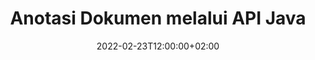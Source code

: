 ---
############################# Static ############################
layout: "product"
date: 2022-02-23T12:00:00+02:00
draft: false

product: "Annotation"
product_tag: "annotation"
platform: "Java"
platform_tag: "java"

############################# Head ############################
head_title: "API Anotasi Dokumen Java | Lihat & Anotasi PDF Word Excel Imej PPTX"
head_description: "API Anotasi Dokumen Java. Lihat, teg, komen & anotasi PDF Word DOCX, Excel XLSX, PPTX, EML EMLX, VSS VSD, OTP, CAD & format fail imej."

############################# Header ##########################
title: "Anotasi Dokumen melalui API Java"
description: "Bina Aplikasi Java dengan keupayaan untuk Melihat & Menganotasi PDF, HTML, MS Office dan format dokumen lain tanpa memasang sebarang perisian luaran."
button:
    enable: true
    icon: "fas fa-arrow-down"
    label: "Muat turun Percubaan Percuma"
    link: "https://downloads.groupdocs.com/annotation/java"

############################# SubMenu #########################
submenu:
    enable: true
    
    left:
        img_alt: "GroupDocs.Annotation for Java"
        image: "https://www.groupdocs.cloud/templates/groupdocs/images/product-logos/groupdocs-annotation-java.png"
        product: "GroupDocs.Annotation"
        platform: "Java"

    middle:
        button:
            # button loop
            - link: "#features"
              text: "ciri-ciri"

            # button loop
            - link: "https://products.groupdocs.app/annotation"
              text: "Demo Langsung"

            # button loop
            - link: "https://purchase.groupdocs.com/pricing/annotation/java"
              text: "penentuan harga"

    right:
        link_download: "https://downloads.groupdocs.com/annotation"
        link_learn: "https://docs.groupdocs.com/annotation/java/"
        link_buy: "https://purchase.groupdocs.com"

############################# Overview ############################
overview:
    enable: true
    content: |
      GroupDocs.Annotation Java API ialah produk yang membolehkan anda bekerja dengan anotasi dalam dokumen pada platform dan sistem pengendalian yang berbeza, seperti Android, MacOS, Linux, Windows. GroupDocs.Annotation menyediakan perpustakaan dengan API ringkas yang memberikan banyak kelebihan: contohnya, jika anda perlu merahsiakan data atau memilih berapa banyak kuasa yang anda perlukan untuk bekerja dengan pustaka, atau menukar sebahagian kerja dengan anotasi, perpustakaan sangat ringan dan fleksibel.

      GroupDocs.Annotation for Java API membolehkan anda bekerja dengan pelbagai jenis anotasi, yang termasuk: Teks, Poligaris, Kawasan, Garis bawah, Titik, Tera Air, Anak panah, Ellipse, Penggantian Teks, Jarak, Medan Teks, Redaksi Sumber dll. Dan menyokong kebanyakan format dokumen popular seperti: PDF, HTML, Microsoft Office Word, hamparan Excel, persembahan PowerPoint, Visio, e-mel Outlook, imej, metafail, lukisan CAD dan pelbagai format lain. API menyediakan keupayaan untuk mendapatkan lakaran kecil halaman dokumen dan menyokong pengimportan dan pengeksportan anotasi ke dan daripada fail PDF.

      Menggunakan perpustakaan, anda boleh [menambah](/annotation/java/bmp/), [edit](/annotation/java/bmp/), [extract](/annotation/java/bmp/) dan [delete](/annotation/java/bmp/) anotasi daripada dokumen, putar dokumen, tukar penyelesaian lakaran kecil dan ini bukan senarai lengkap semua kemungkinan. Ia juga menawarkan set lengkap objek data untuk menyesuaikan sifat anotasi mengikut keperluan anda dalam semua format dokumen yang disokong.

      Bekerja dengan GroupDocs.Annotation for Java API adalah sangat mudah dan hanya terdiri daripada beberapa langkah asas. Pada mulanya anda perlu menyediakan lesen, kemudian pilih fail yang anda ingin kerjakan, kemudian manipulasi entah bagaimana dengan anotasi dokumen (padam/edit/ekstrak/padam) dan simpan hasilnya. Untuk mendapatkan maklumat lanjut, sila lihat produk [dokumentasi](https://docs.groupdocs.com/annotation/java/getting-started/) atau [contoh] kami(https://github.com/groupdocs-annotation/GroupDocs.Annotation -untuk-Jawa) set.
      
      GroupDocs.Annotation sentiasa dikemas kini dan menyediakan sokongan untuk pelanggannya, anda sentiasa dialu-alukan untuk bertanya kepada kami soalan atau menghantar idea anda atau memberitahu kami tentang keperluan anda untuk sesuatu yang baharu dan kami dengan senang hati akan melaksanakannya dalam versi baharu kami.
    tabs:
      enable: true
      
      ## TAB ONE ##
      tab_one:
        description: |
          Berikut ialah gambaran keseluruhan GroupDocs.Annotation untuk Java:
      
        right:
          enable: true
          icon: "fab fa-html5"
          title:  Gambaran keseluruhan
          content: |
            * Tambah Anotasi
            * Eksport Anotasi 
            * Import Anotasi
            * Komen Berdasarkan Balas
            * Keserasian Anotasi
      
      ## TAB TWO ##
      tab_two:
        description: |
          GroupDocs.Annotation untuk Java menyokong semua [format fail dokumen] (https://docs.groupdocs.com/annotation/java/supported-document-formats/) termasuk: Microsoft Office, PDF, imej dan banyak lagi.

        left:
          enable: true
          table:
            # table loop
            - title: "Microsoft Office Formats"
              content: |
                * **Word**: [DOC](/annotation/java/doc/), [DOCX](/annotation/java/docx/), [DOCM](/annotation/java/docm/), [DOT](/annotation/java/dot/), [DOTX](/annotation/java/dotx/), [RTF](/annotation/java/rtf/)
                * **Excel**: [XLS](/annotation/java/xls/), [XLSX](/annotation/java/xlsx/), [XLSB](/annotation/java/xlsb/), [XLSM](/annotation/java/xlsm/)
                * **PowerPoint**: [PPT](/annotation/java/ppt/), [PPTX](/annotation/java/pptx/), [PPS](/annotation/java/pps/), [PPSX](/annotation/java/ppsx/), [POTM](/annotation/java/potm/), [POTX](/annotation/java/potx/), [PPSM](/annotation/java/ppsm/), [PPTM](/annotation/java/pptm/), [WMF](/annotation/java/wmf/), [EMF](/annotation/java/emf/)
                * **Outlook**: [EML](/annotation/java/eml/), [EMLX](/annotation/java/emlx/), [MSG](/annotation/java/msg/)
                * **Visio**: [VSS](/annotation/java/vss/), [VST](/annotation/java/vst/), [VSD](/annotation/java/vsd/), [VSDX](/annotation/java/vsdx/), [VSX](/annotation/java/vsx/)

        right:
          enable: true
          table:
            # table loop
            - title: "Other Formats"
              content: |
                * **Portable**: [PDF](/annotation/java/pdf/) (PDF/A-1a, PDF/A-1b, PDF/A-2a)
                * **OpenDocument**: [ODT](/annotation/java/odt/), [ODS](/annotation/java/ods/), [ODP](/annotation/java/odp/)
                * **Images**: [BMP](/annotation/java/bmp/), [JPG](/annotation/java/jpg/), [JPEG](/annotation/java/jpeg/), [TIFF](/annotation/java/tiff/), [TIF](/annotation/java/tif/), [PNG](/annotation/java/png/), [GIF](/annotation/java/gif/), [DCM](/annotation/java/dcm/), [DICOM](/annotation/java/dicom/)
                * **AutoCAD**: [DWG](/annotation/java/dwg/), [DXF](/annotation/java/dxf/), [CAD](/annotation/java/cad/)
                * **Other**: [HTM](/annotation/java/htm/), [HTML](/annotation/java/html/), [CSV](/annotation/java/csv/), [DJVU](/annotation/java/djvu/), [OTP](/annotation/java/otp/), [OTT](/annotation/java/ott/)

      ## TAB THREE ##
      tab_three:
        description: |
          GroupDocs.Annotation untuk Java menyokong Sistem Operasi, Rangka Kerja & Pengurus Pakej berikut:
        
        left:
          enable: true
          table:
            # table loop
            - icon: "fab fa-windows"
              title:  Sistem operasi
              content: |
                * Microsoft Windows Desktop
                * Microsoft Windows Server
                * Linux
                * MacOS

            # table loop
            - icon: "fas fa-code"
              title:  Rangka Kerja yang Disokong
              content: |
                * Java 7 (1.7) and above

        right:
          enable: true
          table:
            # table loop
            - icon: "fas fa-cogs"
              title:  Persekitaran Pembangunan
              content: |
                * NetBeans
                * IntelliJ IDEA
                * Eclipse

            # table loop
            - icon: "fas fa-tools"
              title:  Bina Alat Automasi
              content: |
                * Maven

############################# Features ############################
features:
    enable: true
    title: GroupDocs.Anotasi untuk Ciri Java

    feature:
      # feature loop
      - icon: "fas fa-copy"
        link: "https://docs.groupdocs.com/annotation/java/add-area-annotation/"
        content: Tambahkan Anotasi Kawasan dalam Dokumen dan Pautkan Komen Mudah & Bersarang

      # feature loop
      - icon: "fas fa-eye"
        link: "https://docs.groupdocs.com/annotation/java/add-arrow-annotation/"
        content: Tuding pada Kandungan Tertentu menggunakan Anotasi Anak Panah

      # feature loop
      - icon: "fas fa-bolt"
        link: "https://docs.groupdocs.com/annotation/java/add-watermark-annotation/"
        content: Tetapkan Tera Air Teks kepada PDF, Slaid, Lembaran Kerja Excel, Imej & Gambar rajah pada Kedudukan Bersudut
      
      # feature loop
      - icon: "fas fa-file-powerpoint"
        link: "https://docs.groupdocs.com/annotation/java/add-point-annotation/"
        content: Tambah Komen Pop Timbul ke mana-mana Tempat dalam Dokumen menggunakan Anotasi Titik

      # feature loop
      - icon: "fas fa-code"
        link: "https://docs.groupdocs.com/annotation/java/add-polyline-annotation/"
        content: Gunakan Anotasi Polyline untuk Menyambung Urutan Segmen Baris, Segmen Arka atau kedua-duanya

      # feature loop
      - icon: "fas fa-cloud"
        link: "https://docs.groupdocs.com/annotation/java/add-ellipse-annotation/"
        content: Tambahkan Anotasi Ellipse pada PDF, Dokumen Word, Hamparan, Persembahan, Gambar rajah & Imej

      # feature loop
      - icon: "fas fa-remove-format"
        link: "https://docs.groupdocs.com/annotation/java/add-watermark-annotation/"
        content: Tambah Tera Air Bersudut untuk PDF, PowerPoint, Excel, Imej & Gambar rajah

      # feature loop
      - icon: "fas fa-comment-slash"
        link: "https://docs.groupdocs.com/annotation/java/add-underline-annotation/"
        content: Ambil Koordinat Anotasi Teks dalam Perwakilan Imej Dokumen

      # feature loop
      - icon: "fas fa-location-arrow"
        link: "https://docs.groupdocs.com/annotation/java/add-annotation-to-the-document/"
        content: Garis bawah, coretan atau Ubah suai Teks Khusus dalam Dokumen

      # feature loop
      - icon: "fas fa-border-all"
        link: "https://docs.groupdocs.com/annotation/java/add-annotation-to-the-document/"
        content: Tambah Setem Teks atau Tera Air & Medan Teks dalam Dokumen

      # feature loop
      - icon: "fas fa-wrench"
        link: "https://docs.groupdocs.com/annotation/java/add-point-annotation/"
        content: Anotasi Import & Eksport antara Dokumen Word & Persembahan PowerPoint

      # feature loop
      - icon: "fas fa-columns"
        link: "https://docs.groupdocs.com/annotation/java/add-strikeout-annotation/"
        content: Anotasi Hamparan Excel dengan jenis Anotasi Teks, Penggantian Teks, Tera Air & Redaksi Sumber

      # feature loop
      - icon: "fas fa-file-word"
        link: "https://docs.groupdocs.com/annotation/java/get-file-info/"
        content: Tambahkan Anotasi Poligaris, Coretan, Garis bawah atau Teks pada Persembahan dan Slaid PowerPoint

      # feature loop
      - icon: "fas fa-envelope"
        link: "https://docs.groupdocs.com/annotation/java/basic-usage/"
        content: Tandai Anotasi Titik dalam Persembahan menggunakan Koordinat X, Y

      # feature loop
      - icon: "fas fa-print"
        link: "https://docs.groupdocs.com/annotation/java/add-strikeout-annotation/"
        content: Tambahkan Anotasi Garis, Teks, Garis bawah atau Poligaris pada Imej

      # feature loop
      - icon: "fas fa-file-archive"
        link: "https://docs.groupdocs.com/annotation/java/add-link-annotation/"
        content: Ambil Maklumat & Imej Dokumen untuk Diagram Visio, seperti VSS & VSD
      
      # feature loop
      - icon: "fas fa-file-code"
        link: "https://docs.groupdocs.com/annotation/java/basic-usage/"
        content: Dapatkan Imej Kecil Halaman Dokumen & Bekerja dengan fail TIFF Berbilang halaman

      # feature loop
      - icon: "fas fa-file-excel"
        link: "https://docs.groupdocs.com/annotation/java/get-file-info/"
        content: Ambil semua Anotasi Dokumen dengan Panggilan Fungsi Tunggal

      # feature loop
      - icon: "fas fa-heading"
        link: "https://docs.groupdocs.com/annotation/java/add-link-annotation/"
        content: Tambahkan Anotasi Pautan pada Persembahan PDF, Word & PowerPoint

      # feature loop
      - icon: "fas fa-project-diagram"
        link: "https://docs.groupdocs.com/annotation/java/add-point-annotation/"
        content: Sokongan Penghuraian Laluan SVG untuk PDF, Word, Diagram, Slaid dan format dokumen utama yang lain

      # feature loop
      - icon: "fas fa-cube"
        link: "https://docs.groupdocs.com/annotation/java/technical-support/"
        content: Sokongan untuk menambahkan Anotasi Tera Air pada dokumen Word dan pembersihan untuk Penggantian Teks

      # feature loop
      - icon: "fab fa-uncharted"
        link: "https://docs.groupdocs.com/annotation/java/technical-support/"
        content: Sokongan Pemprosesan Bentuk dalam Diagram untuk Anotasi Teks
  
      # feature loop
      - icon: "fab fa-uncharted"
        link: "https://docs.groupdocs.com/annotation/java/advanced-usage/"
        content: Jimat Masa dengan Caching Pratonton Halaman Dokumen untuk Pemprosesan Lebih Pantas
  
      # feature loop
      - icon: "fab fa-uncharted"
        link: "https://docs.groupdocs.com/annotation/java/add-annotation-to-the-document/"
        content: Menganotasi Dokumen Word, Excel dan PowerPoint dengan mudah walaupun dengan Format Lama

      # feature loop
      - icon: "fab fa-uncharted"
        link: "https://docs.groupdocs.com/annotation/java/add-distance-annotation/"
        content: Paparkan Kapsyen Anotasi Jarak untuk Excel, PowerPoint dan Gambar rajah

############################# Support ############################
support:
    enable: true

############################# Solutions ############################
solutions:
    enable: true
    title: GroupDocs.Annotation menawarkan API paparan dokumen untuk persekitaran pembangunan popular yang lain

    solution:
        # solution loop
        - img_alt: "GroupDocs.Annotation for .NET"
          image: "https://www.groupdocs.cloud/templates/groupdocs/images/product-logos/groupdocs-annotation-net.png"
          product: "GroupDocs.Annotation"
          platform: ".NET"
          link: "/annotation/net/"

############################# Back to top ###############################
back_to_top:
  enable: true
---